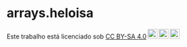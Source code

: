 # arrays.heloisa

<p xmlns:cc="http://creativecommons.org/ns#" >Este trabalho está licenciado sob <a href="http://creativecommons.org/licenses/by-sa/4.0/?ref=chooser- v1" target="_blank" rel="license noopener noreferrer" style="display:inline-block;">CC BY-SA 4.0<img style="height:22px!important;margin-left:3px;vertical-align :texto inferior;" src="https://mirrors.creativecommons.org/presskit/icons/cc.svg?ref=chooser-v1"><img style="height:22px!important;margin-left:3px;vertical-align:text -fundo;" src="https://mirrors.creativecommons.org/presskit/icons/by.svg?ref=chooser-v1"><img style="height:22px!important;margin-left:3px;vertical-align:text -fundo;" src="https://mirrors.creativecommons.org/presskit/icons/sa.svg?ref=chooser-v1"></a></p>
